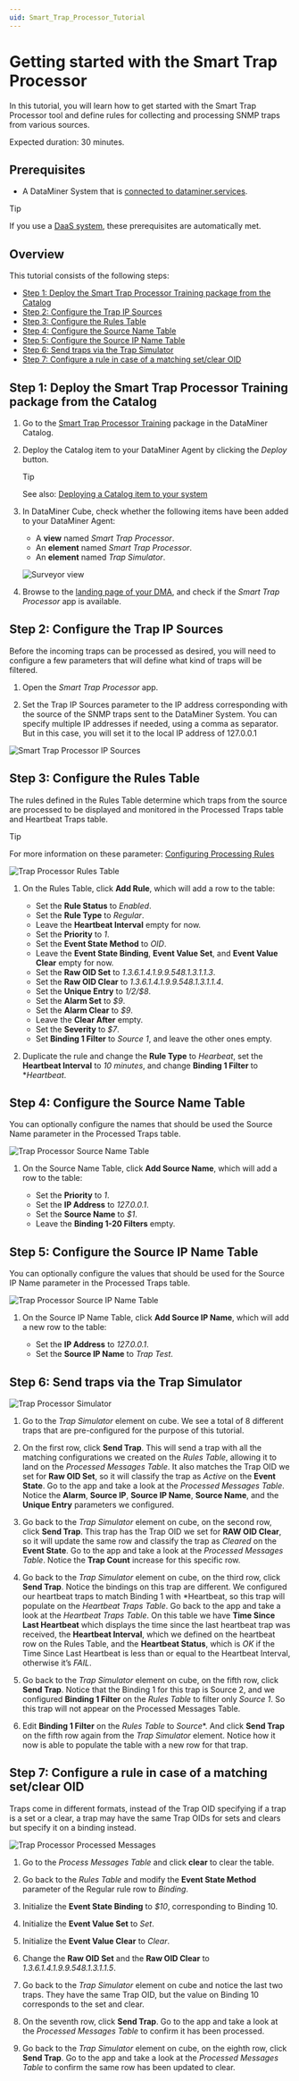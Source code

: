 ```yaml
---
uid: Smart_Trap_Processor_Tutorial
---
```


# Getting started with the Smart Trap Processor

In this tutorial, you will learn how to get started with the Smart Trap Processor tool and define rules for collecting and processing SNMP traps from various sources.

Expected duration: 30 minutes.

## Prerequisites

- A DataMiner System that is [connected to dataminer.services](xref:Connecting_your_DataMiner_System_to_the_cloud).

> [!TIP]
> If you use a [DaaS system](xref:Creating_a_DMS_on_dataminer_services), these prerequisites are automatically met.

## Overview

This tutorial consists of the following steps:

- [Step 1: Deploy the Smart Trap Processor Training package from the Catalog](#step-1-deploy-the-smart-trap-processor-training-package-from-the-catalog)
- [Step 2: Configure the Trap IP Sources](#step-2-configure-the-trap-ip-sources)
- [Step 3: Configure the Rules Table](#step-3-configure-the-rules-table)
- [Step 4: Configure the Source Name Table](#step-4-configure-the-source-name-table)
- [Step 5: Configure the Source IP Name Table](#step-5-configure-the-source-ip-name-table)
- [Step 6: Send traps via the Trap Simulator](#step-6-send-traps-via-the-trap-simulator)
- [Step 7: Configure a rule in case of a matching set/clear OID](#step-7-configure-a-rule-in-case-of-a-matching-setclear-oid)

## Step 1: Deploy the Smart Trap Processor Training package from the Catalog

1. Go to the [Smart Trap Processor Training](https://catalog.dataminer.services/details/24f3c73d-2926-48a4-9486-cc34ddfca901) package in the DataMiner Catalog.

1. Deploy the Catalog item to your DataMiner Agent by clicking the *Deploy* button.

   > [!TIP]
   > See also: [Deploying a Catalog item to your system](xref:Deploying_a_catalog_item)

1. In DataMiner Cube, check whether the following items have been added to your DataMiner Agent:

   - A **view** named *Smart Trap Processor*.
   - An **element** named *Smart Trap Processor*.
   - An **element** named *Trap Simulator*.

   ![Surveyor view](~/user-guide/images/TrapProcessor_SurveyorView.png)

1. Browse to the [landing page of your DMA](xref:Accessing_custom_apps), and check if the *Smart Trap Processor* app is available.

## Step 2: Configure the Trap IP Sources

Before the incoming traps can be processed as desired, you will need to configure a few parameters that will define what kind of traps will be filtered.

1. Open the *Smart Trap Processor* app.

1. Set the Trap IP Sources parameter to the IP address corresponding with the source of the SNMP traps sent to the DataMiner System. You can specify multiple IP addresses if needed, using a comma as separator. But in this case, you will set it to the local IP address of 127.0.0.1

![Smart Trap Processor IP Sources](~/user-guide/images/TrapProcessor_IPSources.png)

## Step 3: Configure the Rules Table

The rules defined in the Rules Table determine which traps from the source are processed to be displayed and monitored in the Processed Traps table and Heartbeat Traps table.

> [!TIP]
> For more information on these parameter: [Configuring Processing Rules](xref:Processor_configuration)

![Trap Processor Rules Table](~/user-guide/images/TrapProcessor_RulesTable.png)

1. On the Rules Table, click **Add Rule**, which will add a row to the table:

    - Set the **Rule Status** to *Enabled*.
    - Set the **Rule Type** to *Regular*.
    - Leave the **Heartbeat Interval** empty for now.
    - Set the **Priority** to *1*.
    - Set the **Event State Method** to *OID*.
    - Leave the **Event State Binding**, **Event Value Set**, and **Event Value Clear** empty for now.
    - Set the **Raw OID Set** to *1.3.6.1.4.1.9.9.548.1.3.1.1.3*.
    - Set the **Raw OID Clear** to *1.3.6.1.4.1.9.9.548.1.3.1.1.4*.
    - Set the **Unique Entry** to *$1/$2/$8*.
    - Set the **Alarm Set** to *$9*.
    - Set the **Alarm Clear** to *$9*.
    - Leave the **Clear After** empty.
    - Set the **Severity** to *$7*.
    - Set **Binding 1 Filter** to *Source 1*, and leave the other ones empty.

1. Duplicate the rule and change the **Rule Type** to *Hearbeat*, set the **Heartbeat Interval** to *10 minutes*, and change **Binding 1 Filter** to **Heartbeat*.

## Step 4: Configure the Source Name Table

You can optionally configure the names that should be used the Source Name parameter in the Processed Traps table.

![Trap Processor Source Name Table](~/user-guide/images/TrapProcessor_SourceNameTable.png)

1. On the Source Name Table, click **Add Source Name**, which will add a row to the table:

    - Set the **Priority** to *1*.
    - Set the **IP Address** to *127.0.0.1*.
    - Set the **Source Name** to *$1*.
    - Leave the **Binding 1-20 Filters** empty.

## Step 5: Configure the Source IP Name Table

You can optionally configure the values that should be used for the Source IP Name parameter in the Processed Traps table.

![Trap Processor Source IP Name Table](~/user-guide/images/TrapProcessor_SourceIPNameTable.png)

1. On the Source IP Name Table, click **Add Source IP Name**, which will add a new row to the table:

    - Set the **IP Address** to *127.0.0.1*.
    - Set the **Source IP Name** to *Trap Test*.

## Step 6: Send traps via the Trap Simulator

![Trap Processor Simulator](~/user-guide/images/TrapProcessor_Simulator.png)

1. Go to the *Trap Simulator* element on cube. We see a total of 8 different traps that are pre-configured for the purpose of this tutorial.

1. On the first row, click **Send Trap**. This will send a trap with all the matching configurations we created on the *Rules Table*, allowing it to land on the *Processed Messages Table*. It also matches the Trap OID we set for **Raw OID Set**, so it will classify the trap as *Active* on the **Event State**. Go to the app and take a look at the *Processed Messages Table*. Notice the **Alarm**, **Source IP**, **Source IP Name**, **Source Name**, and the **Unique Entry** parameters we configured.

1. Go back to the *Trap Simulator* element on cube, on the second row, click **Send Trap**. This trap has the Trap OID we set for **RAW OID Clear**, so it will update the same row and classify the trap as *Cleared* on the **Event State**. Go to the app and take a look at the *Processed Messages Table*. Notice the **Trap Count** increase for this specific row.

1. Go back to the *Trap Simulator* element on cube, on the third row, click **Send Trap**. Notice the bindings on this trap are different. We configured our heartbeat traps to match Binding 1 with *Heartbeat, so this trap will populate on the *Heartbeat Traps Table*. Go back to the app and take a look at the *Heartbeat Traps Table*. On this table we have **Time Since Last Heartbeat** which displays the time since the last heartbeat trap was received, the **Heartbeat Interval**, which we defined on the heartbeat row on the Rules Table, and the **Heartbeat Status**, which is *OK* if the Time Since Last Heartbeat is less than or equal to the Heartbeat Interval, otherwise it’s *FAIL*.

1. Go back to the *Trap Simulator* element on cube, on the fifth row, click **Send Trap**. Notice that the Binding 1 for this trap is Source 2, and we configured **Binding 1 Filter** on the *Rules Table* to filter only *Source 1*. So this trap will not appear on the Processed Messages Table.

1. Edit **Binding 1 Filter** on the *Rules Table* to *Source**. And click **Send Trap** on the fifth row again from the *Trap Simulator* element. Notice how it now is able to populate the table with a new row for that trap.

## Step 7: Configure a rule in case of a matching set/clear OID

Traps come in different formats, instead of the Trap OID specifying if a trap is a set or a clear, a trap may have the same Trap OIDs for sets and clears but specify it on a binding instead.

![Trap Processor Processed Messages](~/user-guide/images/TrapProcessor_ProcessMessages.png)

1. Go to the *Process Messages Table* and click **clear** to clear the table.

1. Go back to the *Rules Table* and modify the **Event State Method** parameter of the Regular rule row to *Binding*.

1. Initialize the **Event State Binding** to *$10*, corresponding to Binding 10.

1. Initialize the **Event Value Set** to *Set*.

1. Initialize the **Event Value Clear** to *Clear*.

1. Change the **Raw OID Set** and the **Raw OID Clear** to *1.3.6.1.4.1.9.9.548.1.3.1.1.5*.

1. Go back to the *Trap Simulator* element on cube and notice the last two traps. They have the same Trap OID, but the value on Binding 10 corresponds to the set and clear.

1. On the seventh row, click **Send Trap**. Go to the app and take a look at the *Processed Messages Table* to confirm it has been processed.

1. Go back to the *Trap Simulator* element on cube, on the eighth row, click **Send Trap**. Go to the app and take a look at the *Processed Messages Table* to confirm the same row has been updated to clear.

